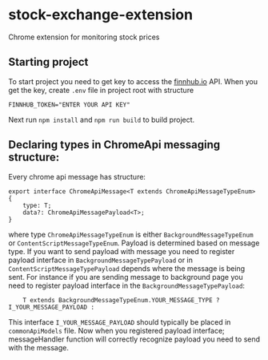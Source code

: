 # stock-exchange-extension
Chrome extension for monitoring stock prices

## Starting project

To start project you need to get key to access the [finnhub.io](https://finnhub.io/) API. When you get the key, create `.env` file in project root with structure

```
FINNHUB_TOKEN="ENTER YOUR API KEY"
```

Next run `npm install` and `npm run build` to build project.

## Declaring types in ChromeApi messaging structure:

Every chrome api message has structure: 

```
export interface ChromeApiMessage<T extends ChromeApiMessageTypeEnum> {
    type: T;
    data?: ChromeApiMessagePayload<T>;
}
```

where type `ChromeApiMessageTypeEnum` is either `BackgroundMessageTypeEnum` or `ContentScriptMessageTypeEnum`. Payload is determined based on message type. If you want to send payload with message you need to register payload interface in `BackgroundMessageTypePayload` or in `ContentScriptMessageTypePayload` depends where the message is being sent. For instance if you are sending message to background page you need to register payload interface in the `BackgroundMessageTypePayload`: 

```
    T extends BackgroundMessageTypeEnum.YOUR_MESSAGE_TYPE ? I_YOUR_MESSAGE_PAYLOAD :
```

This interface `I_YOUR_MESSAGE_PAYLOAD` should typically be placed in `commonApiModels` file. Now when you registered payload interface; messageHandler function will correctly recognize payload you need to send with the message.
